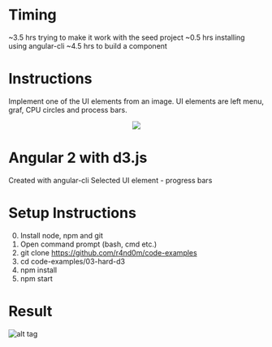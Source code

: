 # Timing

~3.5 hrs trying to make it work with the seed project
~0.5 hrs installing using angular-cli
~4.5 hrs to build a component

# Instructions

Implement one of the UI elements from an image. UI elements are left menu, graf, CPU circles and process bars.

<p align="center">
  <img src="https://cloud.githubusercontent.com/assets/1796022/21141364/fc88b5b6-c13c-11e6-83c0-8b8894460b43.png">
</p>

# Angular 2 with d3.js

Created with angular-cli
Selected UI element - progress bars

# Setup Instructions

0. Install node, npm and git
1. Open command prompt (bash, cmd etc.)
1. git clone https://github.com/r4nd0m/code-examples
2. cd code-examples/03-hard-d3
3. npm install
4. npm start

# Result
![alt tag](https://github.com/r4nd0m/code-examples/blob/master/03-hard-d3/src/assets/result.png?raw=true)
